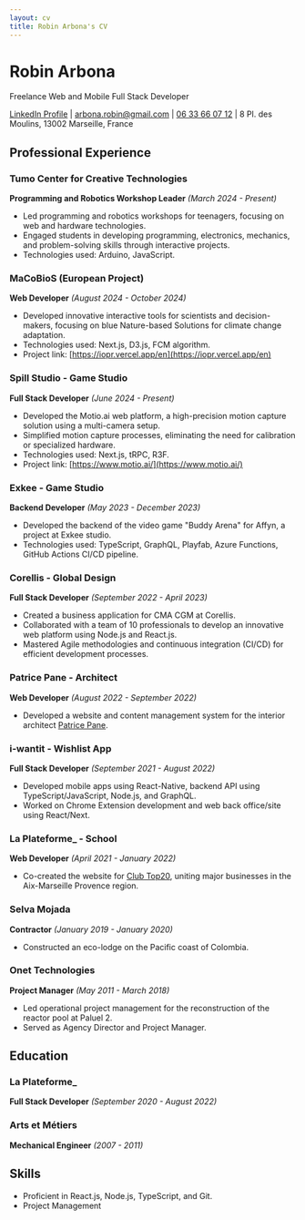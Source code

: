 ```yaml
---
layout: cv
title: Robin Arbona's CV
---
```


# Robin Arbona
Freelance Web and Mobile Full Stack Developer

<div id="webaddress">
<a href="https://www.linkedin.com/in/robin-arbona-7669761a2/">LinkedIn Profile</a>
| <a href="mailto:arbona.robin@gmail.com">arbona.robin@gmail.com</a>
| <a href="tel:+33633660712">06 33 66 07 12</a>
| 8 Pl. des Moulins, 13002 Marseille, France
</div>

## Professional Experience

### Tumo Center for Creative Technologies
**Programming and Robotics Workshop Leader** *(March 2024 - Present)*
- Led programming and robotics workshops for teenagers, focusing on web and hardware technologies.
- Engaged students in developing programming, electronics, mechanics, and problem-solving skills through interactive projects.
- Technologies used: Arduino, JavaScript.

### MaCoBioS (European Project)
**Web Developer** *(August 2024 - October 2024)*
- Developed innovative interactive tools for scientists and decision-makers, focusing on blue Nature-based Solutions for climate change adaptation.
- Technologies used: Next.js, D3.js, FCM algorithm.
- Project link: [https://iopr.vercel.app/en](https://iopr.vercel.app/en)

### Spill Studio - Game Studio
**Full Stack Developer** *(June 2024 - Present)*
- Developed the Motio.ai web platform, a high-precision motion capture solution using a multi-camera setup.
- Simplified motion capture processes, eliminating the need for calibration or specialized hardware.
- Technologies used: Next.js, tRPC, R3F.
- Project link: [https://www.motio.ai/](https://www.motio.ai/)

### Exkee - Game Studio
**Backend Developer** *(May 2023 - December 2023)*
- Developed the backend of the video game "Buddy Arena" for Affyn, a project at Exkee studio.
- Technologies used: TypeScript, GraphQL, Playfab, Azure Functions, GitHub Actions CI/CD pipeline.

### Corellis - Global Design
**Full Stack Developer** *(September 2022 - April 2023)*
- Created a business application for CMA CGM at Corellis.
- Collaborated with a team of 10 professionals to develop an innovative web platform using Node.js and React.js.
- Mastered Agile methodologies and continuous integration (CI/CD) for efficient development processes.

### Patrice Pane - Architect
**Web Developer** *(August 2022 - September 2022)*
- Developed a website and content management system for the interior architect [Patrice Pane](https://www.patricepane.com/).

### i-wantit - Wishlist App
**Full Stack Developer** *(September 2021 - August 2022)*
- Developed mobile apps using React-Native, backend API using TypeScript/JavaScript, Node.js, and GraphQL.
- Worked on Chrome Extension development and web back office/site using React/Next.

### La Plateforme_ - School
**Web Developer** *(April 2021 - January 2022)*
- Co-created the website for [Club Top20](https://clubtop20.com/), uniting major businesses in the Aix-Marseille Provence region.

### Selva Mojada
**Contractor** *(January 2019 - January 2020)*
- Constructed an eco-lodge on the Pacific coast of Colombia.

### Onet Technologies
**Project Manager** *(May 2011 - March 2018)*
- Led operational project management for the reconstruction of the reactor pool at Paluel 2.
- Served as Agency Director and Project Manager.

## Education

### La Plateforme_
**Full Stack Developer** *(September 2020 - August 2022)*

### Arts et Métiers
**Mechanical Engineer** *(2007 - 2011)*

## Skills

- Proficient in React.js, Node.js, TypeScript, and Git.
- Project Management

<!-- ### Footer

Last updated: [Date] -->
